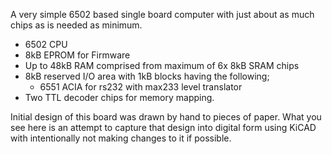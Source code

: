 
A very simple 6502 based single board computer with just about as much chips as is needed as minimum.

- 6502 CPU
- 8kB EPROM for Firmware
- Up to 48kB RAM comprised from maximum of 6x 8kB SRAM chips
- 8kB reserved I/O area with 1kB blocks having the following;
  - 6551 ACIA for rs232 with max233 level translator
- Two TTL decoder chips for memory mapping.

Initial design of this board was drawn by hand to pieces of paper. What you see here is an attempt to 
capture that design into digital form using KiCAD with intentionally not making changes to it if possible.


